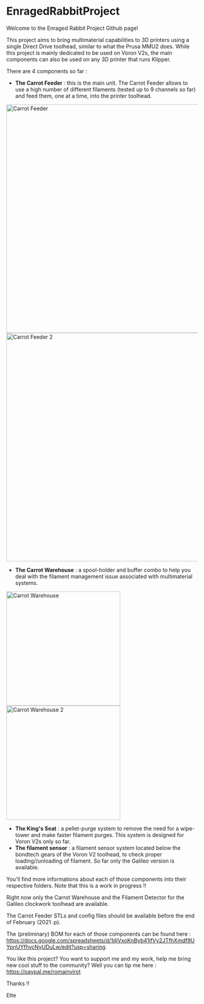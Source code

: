 # EnragedRabbitProject

Welcome to the Enraged Rabbit Project Github page!

This project aims to bring multimaterial capabilities to 3D printers using a single Direct Drive toolhead, similar to what the Prusa MMU2 does. While this project is mainly dedicated to be used on Voron V2s, the main components can also be used on any 3D printer that runs Klipper.

There are 4 components so far : 
 - **The Carrot Feeder** : this is the main unit. The Carrot Feeder allows to use a high number of different filaments (tested up to 9 channels so far) and feed them, one at a time, into the printer toolhead.
 
  <img src="https://cdn.discordapp.com/attachments/500407802414628876/805813965933772850/20210201_155417.jpg" alt="Carrot Feeder" width="600"/><img src="https://cdn.discordapp.com/attachments/500407802414628876/805813967435595776/20210201_155457.jpg" alt="Carrot Feeder 2" width="600"/>
 
 - **The Carrot Warehouse** : a spool-holder and buffer combo to help you deal with the filament management issue associated with multimaterial systems.
 
 <img src="https://cdn.discordapp.com/attachments/788818216260337664/807282522756350022/image0.jpg" alt="Carrot Warehouse" width="300"/><img src="https://cdn.discordapp.com/attachments/500407802414628876/806108474668613632/20210202_112459.jpg" alt="Carrot Warehouse 2" width="300"/>
 - **The King's Seat** : a pellet-purge system to remove the need for a wipe-tower and make faster filament purges. This system is designed for Voron V2s only so far.
 - **The filament sensor** : a filament sensor system located below the bondtech gears of the Voron V2 toolhead, to check proper loading//unloading of filament. So far only the Galileo version is available.
 
 You'll find more informations about each of those components into their respective folders. Note that this is a work in progress !!
 
 Right now only the Carrot Warehouse and the Filament Detector for the Galileo clockwork toolhead are available.
 
 The Carrot Feeder STLs and config files should be available before the end of February (2021 :p).
 
 The (preliminary) BOM for each of those components can be found here : https://docs.google.com/spreadsheets/d/1djVxoKnByb41ifVy2JTfhXmdf9UYpnUYfhvcNyUDuLw/edit?usp=sharing.
 
 You like this project? You want to support me and my work, help me bring new cool stuff to the community? Well you can tip me here : https://paypal.me/romainvirot

Thanks !!

Ette
